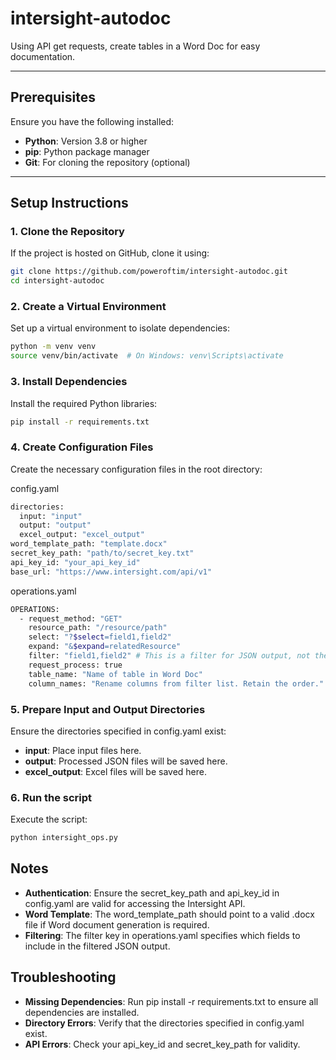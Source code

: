 # intersight-autodoc
Using API get requests, create tables in a Word Doc for easy documentation. 

---
## Prerequisites

Ensure you have the following installed:
- **Python**: Version 3.8 or higher
- **pip**: Python package manager
- **Git**: For cloning the repository (optional)

---

## Setup Instructions

### 1. Clone the Repository
If the project is hosted on GitHub, clone it using:
```bash
git clone https://github.com/poweroftim/intersight-autodoc.git
cd intersight-autodoc
```
### 2. Create a Virtual Environment

Set up a virtual environment to isolate dependencies:
```bash
python -m venv venv
source venv/bin/activate  # On Windows: venv\Scripts\activate
```

### 3. Install Dependencies

Install the required Python libraries:
```bash
pip install -r requirements.txt
```

### 4. Create Configuration Files

Create the necessary configuration files in the root directory:

config.yaml
```bash
directories:
  input: "input"
  output: "output"
  excel_output: "excel_output"
word_template_path: "template.docx"
secret_key_path: "path/to/secret_key.txt"
api_key_id: "your_api_key_id"
base_url: "https://www.intersight.com/api/v1"
```

operations.yaml
```bash
OPERATIONS:
  - request_method: "GET"
    resource_path: "/resource/path"
    select: "?$select=field1,field2"
    expand: "&$expand=relatedResource" 
    filter: "field1,field2" # This is a filter for JSON output, not the same filter for the Intersight API. 
    request_process: true
    table_name: "Name of table in Word Doc"
    column_names: "Rename columns from filter list. Retain the order."
```

### 5. Prepare Input and Output Directories

Ensure the directories specified in config.yaml exist:

- **input**: Place input files here.
- **output**: Processed JSON files will be saved here.
- **excel_output**: Excel files will be saved here.

### 6. Run the script

Execute the script:

```bash
python intersight_ops.py
```


## Notes

- **Authentication**: Ensure the secret_key_path and api_key_id in config.yaml are valid for accessing the Intersight API.
- **Word Template**: The word_template_path should point to a valid .docx file if Word document generation is required.
- **Filtering**: The filter key in operations.yaml specifies which fields to include in the filtered JSON output.


## Troubleshooting
- **Missing Dependencies**: Run pip install -r requirements.txt to ensure all dependencies are installed.
- **Directory Errors**: Verify that the directories specified in config.yaml exist.
- **API Errors**: Check your api_key_id and secret_key_path for validity.
